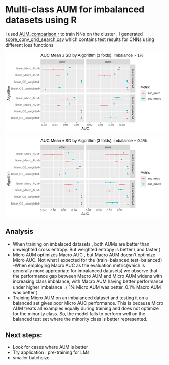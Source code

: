 # Multi-class AUM for imbalanced datasets using R
I used [AUM_comparison.r](AUM_comparison.r) to train NNs on the cluster . I generated [score_conv_grid_search.csv](score_conv_grid_search.csv) which contains test results for CNNs using different loss functions

<p align="center">
  <img src="AUM_comparison_1percent.png" alt="Description" width="600"/>
</p>
<p align="center">
  <img src="AUM_comparison_0,1percent.png" alt="Description" width="600"/>
</p>

## Analysis

- When training on imbalaced datasets , both AUMs are better than unweighted cross entropy. But weighted entropy is better ( and faster ).
- Micro AUM optimizes Macro AUC , but Macro AUM doesn't optimize Micro AUC. Not what I expected for the (train=balanced,test=balanced) 
-When employing Macro AUC as the evaluation metric(which is generally more appropriate for imbalanced datasets) we observe that the performance gap between Macro AUM and Micro AUM widens with increasing class imbalance, with Macro AUM having better performance under higher imbalance . ( 1% Micro AUM was better, 0.1% Macro AUM was better )
- Training Micro AUM on an imbalanced dataset and testing it on a balanced  set gives poor Micro AUC performance. This is because Micro AUM treats all examples equally during training and does not optimize for the minority class. So, the model fails to perform well on the balanced test set where the minority class is better represented.

## Next steps:
- Look for cases where AUM is better
- Try application : pre-training for LMs
- smaller batchsize
